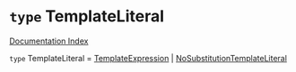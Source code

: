 # `type` TemplateLiteral

[Documentation Index](../README.md)

`type` TemplateLiteral = [TemplateExpression](../interface.TemplateExpression/README.md) | [NoSubstitutionTemplateLiteral](../interface.NoSubstitutionTemplateLiteral/README.md)